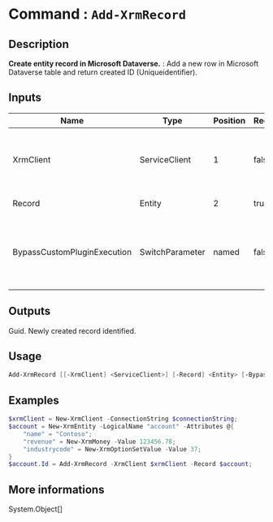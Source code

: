 # Command : `Add-XrmRecord` 

## Description

**Create entity record in Microsoft Dataverse.** : Add a new row in Microsoft Dataverse table and return created ID (Uniqueidentifier).

## Inputs

Name|Type|Position|Required|Default|Description
----|----|--------|--------|-------|-----------
XrmClient|ServiceClient|1|false|$Global:XrmClient|Xrm connector initialized to target instance. Use latest one by default. (CrmServiceClient)
Record|Entity|2|true||Record information to add. (Entity)
BypassCustomPluginExecution|SwitchParameter|named|false|False|Specify wether involved plugins should be triggered or not during this operation. (Default: False)

## Outputs
Guid. Newly created record identified.

## Usage

```Powershell 
Add-XrmRecord [[-XrmClient] <ServiceClient>] [-Record] <Entity> [-BypassCustomPluginExecution] [<CommonParameters>]
``` 

## Examples

```Powershell 
$xrmClient = New-XrmClient -ConnectionString $connectionString;
$account = New-XrmEntity -LogicalName "account" -Attributes @{
    "name" = "Contoso";
    "revenue" = New-XrmMoney -Value 123456.78;
    "industrycode" = New-XrmOptionSetValue -Value 37;
}
$account.Id = Add-XrmRecord -XrmClient $xrmClient -Record $account;
``` 

## More informations

System.Object[]



